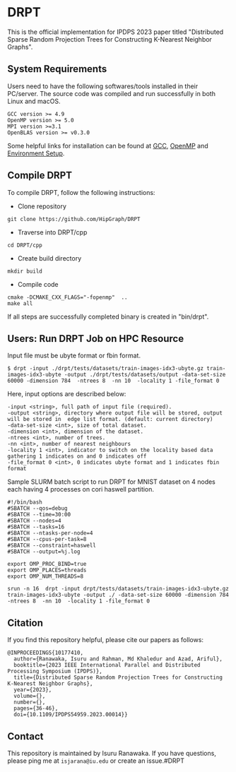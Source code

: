 # DRPT
This is the official implementation for IPDPS 2023 paper titled "Distributed Sparse Random Projection Trees
for Constructing K-Nearest Neighbor Graphs".

## System Requirements
Users need to have the following softwares/tools installed in their PC/server. The source code was compiled and run successfully in both Linux and macOS.
```
GCC version >= 4.9
OpenMP version >= 5.0
MPI version >=3.1
OpenBLAS version >= v0.3.0
```
Some helpful links for installation can be found at [GCC](https://gcc.gnu.org/install/), [OpenMP](https://clang-omp.github.io) and [Environment Setup](http://heather.cs.ucdavis.edu/~matloff/158/ToolsInstructions.html#compile_openmp).

## Compile DRPT
To compile DRPT, follow the following instructions:
 * Clone repository
```
git clone https://github.com/HipGraph/DRPT
```
* Traverse into  DRPT/cpp
```
cd DRPT/cpp
```
* Create build directory
```
mkdir build
```
* Compile code
```
cmake -DCMAKE_CXX_FLAGS="-fopenmp"  ..
make all
```
If all steps are successfully completed binary is created in  "bin/drpt".

## Users: Run DRPT Job on HPC Resource

Input file must be ubyte format or fbin format.
```
$ drpt -input ./drpt/tests/datasets/train-images-idx3-ubyte.gz train-images-idx3-ubyte -output ./drpt/tests/datasets/output -data-set-size 60000 -dimension 784  -ntrees 8  -nn 10  -locality 1 -file_format 0
```
Here, input options are described below:
```
-input <string>, full path of input file (required).
-output <string>, directory where output file will be stored, output will be stored in  edge list format. (default: current directory) 
-data-set-size <int>, size of total dataset.
-dimension <int>, dimension of the dataset.
-ntrees <int>, number of trees.
-nn <int>, number of nearest neighbours
-locality 1 <int>, indicator to switch on the locality based data gathering 1 indicates on and 0 indicates off
-file_format 0 <int>, 0 indicates ubyte format and 1 indicates fbin format
```

Sample SLURM batch script to run DRPT for MNIST dataset on 4 nodes each having 4 processes on cori haswell partition.
```
#!/bin/bash
#SBATCH --qos=debug
#SBATCH --time=30:00
#SBATCH --nodes=4
#SBATCH --tasks=16
#SBATCH --ntasks-per-node=4
#SBATCH --cpus-per-task=8
#SBATCH --constraint=haswell
#SBATCH --output=%j.log

export OMP_PROC_BIND=true
export OMP_PLACES=threads
export OMP_NUM_THREADS=8

srun -n 16  drpt -input drpt/tests/datasets/train-images-idx3-ubyte.gz train-images-idx3-ubyte -output ./ -data-set-size 60000 -dimension 784  -ntrees 8  -nn 10  -locality 1 -file_format 0
```


## Citation
If you find this repository helpful, please cite our papers as follows:
```
@INPROCEEDINGS{10177410,
  author={Ranawaka, Isuru and Rahman, Md Khaledur and Azad, Ariful},
  booktitle={2023 IEEE International Parallel and Distributed Processing Symposium (IPDPS)}, 
  title={Distributed Sparse Random Projection Trees for Constructing K-Nearest Neighbor Graphs}, 
  year={2023},
  volume={},
  number={},
  pages={36-46},
  doi={10.1109/IPDPS54959.2023.00014}}
```

## Contact
This repository is maintained by Isuru Ranawaka. If you have questions, please ping me at `isjarana@iu.edu` or create an issue.#DRPT
